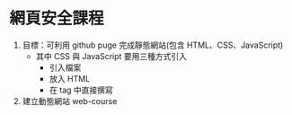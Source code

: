 # 網頁安全課程

1. 目標：可利用 github puge 完成靜態網站(包含 HTML、CSS、JavaScript)
    - 其中 CSS 與 JavaScript 要用三種方式引入
        - 引入檔案
        - 放入 HTML
        - 在 tag 中直接撰寫
2. 建立動態網站 web-course

